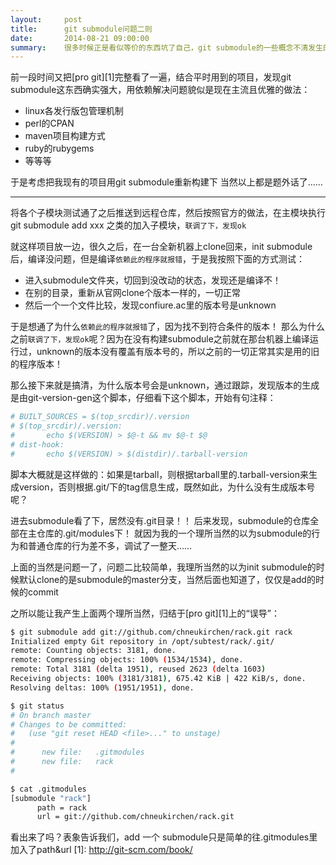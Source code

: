 ```yaml
---
layout:     post
title:      git submodule问题二则
date:       2014-08-21 09:00:00
summary:    很多时候正是看似等价的东西坑了自己，git submodule的一些概念不清发生的错，记下排错过程
---
```


前一段时间又把[pro git][1]完整看了一遍，结合平时用到的项目，发现git submodule这东西确实强大，用依赖解决问题貌似是现在主流且优雅的做法：

 - linux各发行版包管理机制
 - perl的CPAN
 - maven项目构建方式
 - ruby的rubygems
 - 等等等

于是考虑把我现有的项目用git submodule重新构建下
当然以上都是题外话了……


----------
将各个子模块测试通了之后推送到远程仓库，然后按照官方的做法，在主模块执行git submodule add xxx 之类的加入子模块，`联调了下，发现ok`

就这样项目放一边，很久之后，在一台全新机器上clone回来，init submodule后，编译没问题，但是编译`依赖此的程序就报错`，于是我按照下面的方式测试：

 - 进入submodule文件夹，切回到没改动的状态，发现还是编译不！
 - 在别的目录，重新从官网clone个版本一样的，一切正常
 - 然后一个一个文件比较，发现confiure.ac里的版本号是unknown

于是想通了为什么`依赖此的程序就报错`了，因为找不到符合条件的版本！
那么为什么之前`联调了下，发现ok`呢？因为在没有构建submodule之前就在那台机器上编译运行过，unknown的版本没有覆盖有版本号的，所以之前的一切正常其实是用的旧的程序版本！

那么接下来就是搞清，为什么版本号会是unknown，通过跟踪，发现版本的生成是由git-version-gen这个脚本，仔细看下这个脚本，开始有句注释：

```bash
# BUILT_SOURCES = $(top_srcdir)/.version
# $(top_srcdir)/.version:
#       echo $(VERSION) > $@-t && mv $@-t $@
# dist-hook:
#       echo $(VERSION) > $(distdir)/.tarball-version
```

脚本大概就是这样做的：如果是tarball，则根据tarball里的.tarball-version来生成version，否则根据.git/下的tag信息生成，既然如此，为什么没有生成版本号呢？

进去submodule看了下，居然没有.git目录！！
后来发现，submodule的仓库全部在主仓库的.git/modules下！
就因为我的一个理所当然的以为submodule的行为和普通仓库的行为差不多，调试了一整天……

上面的当然是问题一了，问题二比较简单，我理所当然的以为init submodule的时候默认clone的是submodule的master分支，当然后面也知道了，仅仅是add的时候的commit

之所以能让我产生上面两个理所当然，归结于[pro git][1]上的“误导”：

```bash
$ git submodule add git://github.com/chneukirchen/rack.git rack
Initialized empty Git repository in /opt/subtest/rack/.git/
remote: Counting objects: 3181, done.
remote: Compressing objects: 100% (1534/1534), done.
remote: Total 3181 (delta 1951), reused 2623 (delta 1603)
Receiving objects: 100% (3181/3181), 675.42 KiB | 422 KiB/s, done.
Resolving deltas: 100% (1951/1951), done.
```

```bash
$ git status
# On branch master
# Changes to be committed:
#   (use "git reset HEAD <file>..." to unstage)
#
#      new file:   .gitmodules
#      new file:   rack
#
```

```bash
$ cat .gitmodules
[submodule "rack"]
      path = rack
      url = git://github.com/chneukirchen/rack.git
```

看出来了吗？表象告诉我们，add 一个 submodule只是简单的往.gitmodules里加入了path&url
  [1]: http://git-scm.com/book/
